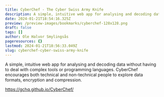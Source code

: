 ```yaml
---
title: CyberChef - The Cyber Swiss Army Knife
description: A simple, intuitive web app for analysing and decoding data without having to deal with complex tools or programming languages.
date: 2024-01-21T18:54:16.325Z
preview: /preview-images/bookmarks/cyberchef-128x128.png
draft: false
tags: []
author: Ole Halvor Smylingsås
pageresources: {}
lastmod: 2024-01-21T18:56:33.049Z
slug: cyberchef-cyber-swiss-army-knife
---
```

<!--more-->

A simple, intuitive web app for analysing and decoding data without having to deal with complex tools or programming languages. CyberChef encourages both technical and non-technical people to explore data formats, encryption and compression.

https://gchq.github.io/CyberChef/